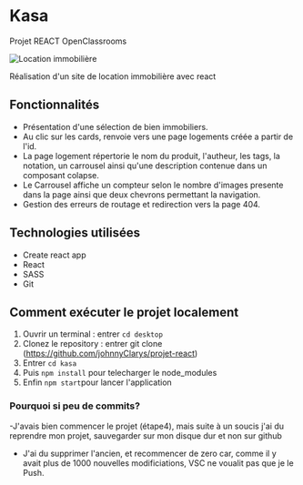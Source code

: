 # Kasa
Projet REACT OpenClassrooms

![Location immobilière](https://img.shields.io/badge/Location%20immobilière-kasa-red)

Réalisation d'un site de location immobilière avec react



## Fonctionnalités

- Présentation d'une sélection de bien immobiliers.
- Au clic sur les cards, renvoie vers une page logements créée a partir de l'id.
- La page logement répertorie le nom du produit, l'autheur, les tags, la notation, un carrousel ainsi qu'une description contenue dans un composant colapse.
- Le Carrousel affiche un compteur selon le nombre d'images presente dans la page ainsi que deux chevrons permettant la navigation.
- Gestion des erreurs de routage et redirection vers la page 404. 

## Technologies utilisées

- Create react app
- React
- SASS
- Git

## Comment exécuter le projet localement

1. Ouvrir un terminal : entrer `cd desktop`
2. Clonez le repository : entrer git clone (https://github.com/johnnyClarys/projet-react)
3. Entrer `cd kasa`
4. Puis `npm install` pour telecharger le node_modules
5. Enfin `npm start`pour lancer l'application


### Pourquoi si peu de commits? 
-J'avais bien commencer le projet (étape4), mais suite à un soucis 
j'ai du reprendre mon projet, sauvegarder sur mon disque dur et non sur github
- J'ai du supprimer l'ancien, et recommencer de zero car, comme il y avait 
plus de 1000 nouvelles modificiations, VSC ne voualit pas que je le Push. 



